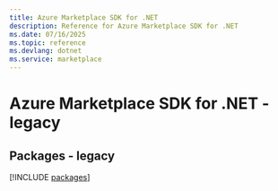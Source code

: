 ```yaml
---
title: Azure Marketplace SDK for .NET
description: Reference for Azure Marketplace SDK for .NET
ms.date: 07/16/2025
ms.topic: reference
ms.devlang: dotnet
ms.service: marketplace
---
```

# Azure Marketplace SDK for .NET - legacy
## Packages - legacy
[!INCLUDE [packages](marketplace-index.md)]